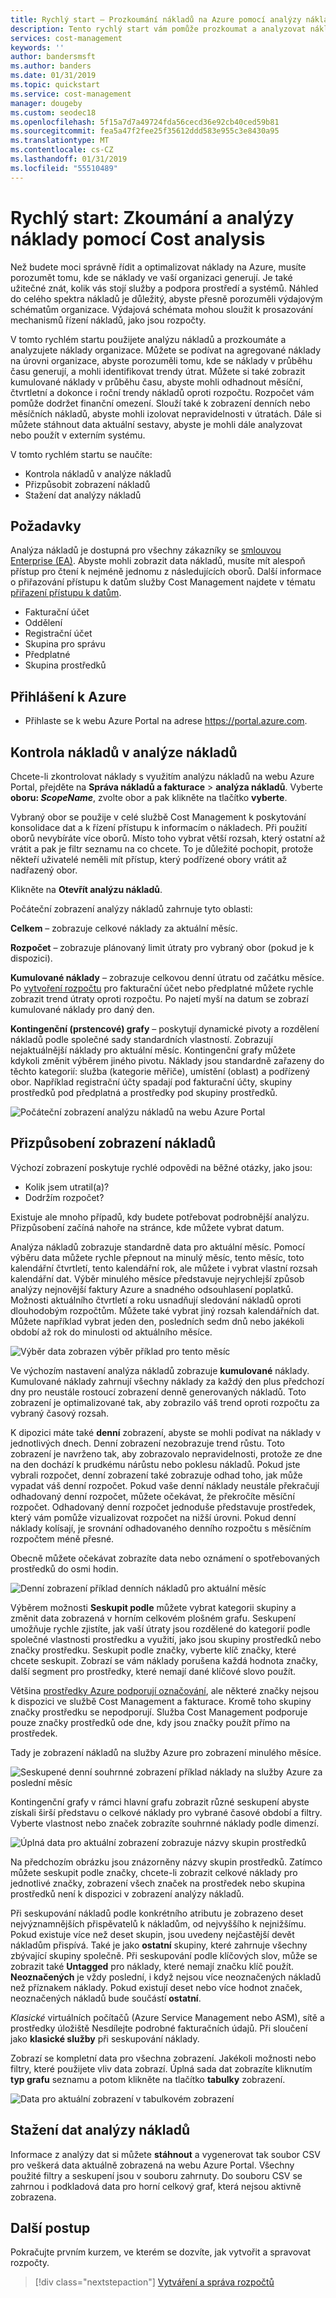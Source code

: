 ```yaml
---
title: Rychlý start – Prozkoumání nákladů na Azure pomocí analýzy nákladů | Microsoft Docs
description: Tento rychlý start vám pomůže prozkoumat a analyzovat náklady organizace na Azure pomocí analýzy nákladů.
services: cost-management
keywords: ''
author: bandersmsft
ms.author: banders
ms.date: 01/31/2019
ms.topic: quickstart
ms.service: cost-management
manager: dougeby
ms.custom: seodec18
ms.openlocfilehash: 5f15a7d7a49724fda56cecd36e92cb40ced59b81
ms.sourcegitcommit: fea5a47f2fee25f35612ddd583e955c3e8430a95
ms.translationtype: MT
ms.contentlocale: cs-CZ
ms.lasthandoff: 01/31/2019
ms.locfileid: "55510489"
---
```

# <a name="quickstart-explore-and-analyze-costs-with-cost-analysis"></a>Rychlý start: Zkoumání a analýzy náklady pomocí Cost analysis

Než budete moci správně řídit a optimalizovat náklady na Azure, musíte porozumět tomu, kde se náklady ve vaší organizaci generují. Je také užitečné znát, kolik vás stojí služby a podpora prostředí a systémů. Náhled do celého spektra nákladů je důležitý, abyste přesně porozuměli výdajovým schématům organizace. Výdajová schémata mohou sloužit k prosazování mechanismů řízení nákladů, jako jsou rozpočty.

V tomto rychlém startu použijete analýzu nákladů a prozkoumáte a analyzujete náklady organizace. Můžete se podívat na agregované náklady na úrovni organizace, abyste porozuměli tomu, kde se náklady v průběhu času generují, a mohli identifikovat trendy útrat. Můžete si také zobrazit kumulované náklady v průběhu času, abyste mohli odhadnout měsíční, čtvrtletní a dokonce i roční trendy nákladů oproti rozpočtu. Rozpočet vám pomůže dodržet finanční omezení. Slouží také k zobrazení denních nebo měsíčních nákladů, abyste mohli izolovat nepravidelnosti v útratách. Dále si můžete stáhnout data aktuální sestavy, abyste je mohli dále analyzovat nebo použít v externím systému.

V tomto rychlém startu se naučíte:

- Kontrola nákladů v analýze nákladů
- Přizpůsobit zobrazení nákladů
- Stažení dat analýzy nákladů


## <a name="prerequisites"></a>Požadavky

Analýza nákladů je dostupná pro všechny zákazníky se [smlouvou Enterprise (EA)](https://azure.microsoft.com/pricing/enterprise-agreement/). Abyste mohli zobrazit data nákladů, musíte mít alespoň přístup pro čtení k nejméně jednomu z následujících oborů. Další informace o přiřazování přístupu k datům služby Cost Management najdete v tématu [přiřazení přístupu k datům](assign-access-acm-data.md).

- Fakturační účet
- Oddělení
- Registrační účet
- Skupina pro správu
- Předplatné
- Skupina prostředků

## <a name="sign-in-to-azure"></a>Přihlášení k Azure

- Přihlaste se k webu Azure Portal na adrese https://portal.azure.com.

## <a name="review-costs-in-cost-analysis"></a>Kontrola nákladů v analýze nákladů

Chcete-li zkontrolovat náklady s využitím analýzu nákladů na webu Azure Portal, přejděte na **Správa nákladů a fakturace** &gt; **analýza nákladů**. Vyberte **oboru: _ScopeName_**, zvolte obor a pak klikněte na tlačítko **vyberte**.

Vybraný obor se použije v celé službě Cost Management k poskytování konsolidace dat a k řízení přístupu k informacím o nákladech. Při použití oborů nevybíráte více oborů. Místo toho vybrat větší rozsah, který ostatní až vrátit a pak je filtr seznamu na co chcete. To je důležité pochopit, protože někteří uživatelé neměli mít přístup, který podřízené obory vrátit až nadřazený obor.

Klikněte na **Otevřít analýzu nákladů**.

Počáteční zobrazení analýzy nákladů zahrnuje tyto oblasti:

**Celkem** – zobrazuje celkové náklady za aktuální měsíc.

**Rozpočet** – zobrazuje plánovaný limit útraty pro vybraný obor (pokud je k dispozici).

**Kumulované náklady** – zobrazuje celkovou denní útratu od začátku měsíce. Po [vytvoření rozpočtu](tutorial-acm-create-budgets.md) pro fakturační účet nebo předplatné můžete rychle zobrazit trend útraty oproti rozpočtu. Po najetí myší na datum se zobrazí kumulované náklady pro daný den.

**Kontingenční (prstencové) grafy** – poskytují dynamické pivoty a rozdělení nákladů podle společné sady standardních vlastností. Zobrazují nejaktuálnější náklady pro aktuální měsíc. Kontingenční grafy můžete kdykoli změnit výběrem jiného pivotu. Náklady jsou standardně zařazeny do těchto kategorií: služba (kategorie měřiče), umístění (oblast) a podřízený obor. Například registrační účty spadají pod fakturační účty, skupiny prostředků pod předplatná a prostředky pod skupiny prostředků.

![Počáteční zobrazení analýzu nákladů na webu Azure Portal](./media/quick-acm-cost-analysis/cost-analysis-01.png)

## <a name="customize-cost-views"></a>Přizpůsobení zobrazení nákladů

Výchozí zobrazení poskytuje rychlé odpovědi na běžné otázky, jako jsou:

- Kolik jsem utratil(a)?
- Dodržím rozpočet?

Existuje ale mnoho případů, kdy budete potřebovat podrobnější analýzu. Přizpůsobení začíná nahoře na stránce, kde můžete vybrat datum.

Analýza nákladů zobrazuje standardně data pro aktuální měsíc. Pomocí výběru data můžete rychle přepnout na minulý měsíc, tento měsíc, toto kalendářní čtvrtletí, tento kalendářní rok, ale můžete i vybrat vlastní rozsah kalendářní dat. Výběr minulého měsíce představuje nejrychlejší způsob analýzy nejnovější faktury Azure a snadného odsouhlasení poplatků. Možnosti aktuálního čtvrtletí a roku usnadňují sledování nákladů oproti dlouhodobým rozpočtům. Můžete také vybrat jiný rozsah kalendářních dat. Můžete například vybrat jeden den, posledních sedm dnů nebo jakékoli období až rok do minulosti od aktuálního měsíce.

![Výběr data zobrazen výběr příklad pro tento měsíc](./media/quick-acm-cost-analysis/date-selector.png)

Ve výchozím nastavení analýza nákladů zobrazuje **kumulované** náklady. Kumulované náklady zahrnují všechny náklady za každý den plus předchozí dny pro neustále rostoucí zobrazení denně generovaných nákladů. Toto zobrazení je optimalizované tak, aby zobrazilo váš trend oproti rozpočtu za vybraný časový rozsah.

K dipozici máte také **denní** zobrazení, abyste se mohli podívat na náklady v jednotlivých dnech. Denní zobrazení nezobrazuje trend růstu. Toto zobrazení je navrženo tak, aby zobrazovalo nepravidelnosti, protože ze dne na den dochází k prudkému nárůstu nebo poklesu nákladů. Pokud jste vybrali rozpočet, denní zobrazení také zobrazuje odhad toho, jak může vypadat váš denní rozpočet. Pokud vaše denní náklady neustále překračují odhadovaný denní rozpočet, můžete očekávat, že překročíte měsíční rozpočet. Odhadovaný denní rozpočet jednoduše představuje prostředek, který vám pomůže vizualizovat rozpočet na nižší úrovni. Pokud denní náklady kolísají, je srovnání odhadovaného denního rozpočtu s měsíčním rozpočtem méně přesné.

Obecně můžete očekávat zobrazíte data nebo oznámení o spotřebovaných prostředků do osmi hodin.

![Denní zobrazení příklad denních nákladů pro aktuální měsíc](./media/quick-acm-cost-analysis/daily-view.png)

Výběrem možnosti **Seskupit podle** můžete vybrat kategorii skupiny a změnit data zobrazená v horním celkovém plošném grafu. Seskupení umožňuje rychle zjistíte, jak vaší útraty jsou rozdělené do kategorií podle společné vlastnosti prostředku a využití, jako jsou skupiny prostředků nebo značky prostředku. Seskupit podle značky, vyberte klíč značky, které chcete seskupit. Zobrazí se vám náklady porušena každá hodnota značky, další segment pro prostředky, které nemají dané klíčové slovo použít.

Většina [prostředky Azure podporují označování](../azure-resource-manager/tag-support.md), ale některé značky nejsou k dispozici ve službě Cost Management a fakturace. Kromě toho skupiny značky prostředku se nepodporují. Služba Cost Management podporuje pouze značky prostředků ode dne, kdy jsou značky použít přímo na prostředek.

Tady je zobrazení nákladů na služby Azure pro zobrazení minulého měsíce.

![Seskupené denní souhrnné zobrazení příklad náklady na služby Azure za poslední měsíc](./media/quick-acm-cost-analysis/grouped-daily-accum-view.png)

Kontingenční grafy v rámci hlavní grafu zobrazit různé seskupení abyste získali širší představu o celkové náklady pro vybrané časové období a filtry. Vyberte vlastnost nebo značek zobrazíte souhrnné náklady podle dimenzí.


![Úplná data pro aktuální zobrazení zobrazuje názvy skupin prostředků](./media/quick-acm-cost-analysis/full-data-set.png)

Na předchozím obrázku jsou znázorněny názvy skupin prostředků. Zatímco můžete seskupit podle značky, chcete-li zobrazit celkové náklady pro jednotlivé značky, zobrazení všech značek na prostředek nebo skupina prostředků není k dispozici v zobrazení analýzy nákladů.

Při seskupování nákladů podle konkrétního atributu je zobrazeno deset nejvýznamnějších přispěvatelů k nákladům, od nejvyššího k nejnižšímu. Pokud existuje více než deset skupin, jsou uvedeny nejčastější devět nákladům přispívá. Také je jako **ostatní** skupiny, které zahrnuje všechny zbývající skupiny společně. Při seskupování podle klíčových slov, může se zobrazit také **Untagged** pro náklady, které nemají značku klíč použít. **Neoznačených** je vždy poslední, i když nejsou více neoznačených nákladů než příznakem náklady. Pokud existují deset nebo více hodnot značek, neoznačených nákladů bude součástí **ostatní**.

*Klasické* virtuálních počítačů (Azure Service Management nebo ASM), sítě a prostředky úložiště Nesdílejte podrobné fakturačních údajů. Při sloučení jako **klasické služby** při seskupování náklady.

Zobrazí se kompletní data pro všechna zobrazení. Jakékoli možnosti nebo filtry, které použijete vliv data zobrazí. Úplná sada dat zobrazíte kliknutím **typ grafu** seznamu a potom klikněte na tlačítko **tabulky** zobrazení.

![Data pro aktuální zobrazení v tabulkovém zobrazení](./media/quick-acm-cost-analysis/chart-type-table-view.png)


## <a name="download-cost-analysis-data"></a>Stažení dat analýzy nákladů

Informace z analýzy dat si můžete **stáhnout** a vygenerovat tak soubor CSV pro veškerá data aktuálně zobrazená na webu Azure Portal. Všechny použité filtry a seskupení jsou v souboru zahrnuty. Do souboru CSV se zahrnou i podkladová data pro horní celkový graf, která nejsou aktivně zobrazena.

## <a name="next-steps"></a>Další postup

Pokračujte prvním kurzem, ve kterém se dozvíte, jak vytvořit a spravovat rozpočty.

> [!div class="nextstepaction"]
> [Vytváření a správa rozpočtů](tutorial-acm-create-budgets.md)
